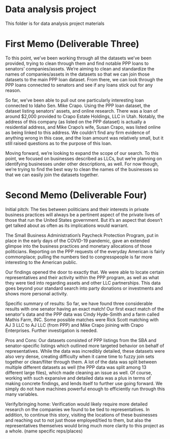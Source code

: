 # Data analysis project

This folder is for data analysis project materials

# First Memo (Deliverable Three)
To this point, we’ve been working through all the datasets we’ve been provided, trying to clean through them and find notable PPP loans to senators’ companies/assets. We’re aiming to clean and standardize the names of companies/assets in the datasets so that we can join those datasets to the main PPP loan dataset. From there, we can look through the PPP loans connected to senators and see if any loans stick out for any reason. 

So far, we’ve been able to pull out one particularly interesting loan connected to Idaho Sen. Mike Crapo. Using the PPP loan dataset, the dataset listing senators’ assets, and online research. There was a loan of around $2,000 provided to Crapo Estate Holdings, LLC in Utah. Notably, the address of this company (as listed on the PPP dataset) is actually a residential address, and Mike Crapo’s wife, Susan Crapo, was listed online as being linked to this address. We couldn’t find any firm evidence of anything wrong in this case, and the loan amount was relatively small, but it still raised questions as to the purpose of this loan. 

Moving forward, we’re looking to expand the scope of our search. To this point, we focused on businesses described as LLCs, but we’re planning on identifying businesses under other descriptions, as well. For now though, we’re trying to find the best way to clean the names of the businesses so that we can easily join the datasets together. 


# Second Memo (Deliverable Four)
Initial pitch: The ties between politicians and their interests in private business practices will always be a pertinent aspect of the private lives of those that run the United States government. But it’s an aspect that doesn’t get talked about as often as its implications would warrant. 

The Small Business Administration’s Paycheck Protection Program, put in place in the early days of the COVID-19 pandemic, gave an extended glimpse into the business practices and monetary allocations of those politicians. Reporting on the PPP requests of the everyday American is fairly commonplace; pulling the numbers tied to congresspeople is far more interesting to the American public. 

Our findings opened the door to exactly that. We were able to locate certain representatives and their activity within the PPP program, as well as what they were tied into regarding assets and other LLC partnerships. This data goes beyond your standard search into party donations or investments and shows more personal activity.

Specific summary of results: So far, we have found three considerable results with one senator having an exact match! Our first exact match of the senator's data and the PPP data was Cindy Hyde-Smith and a farm called Mathis Farm, INC. Some possible matches were Rick Scott matching with AJ 3 LLC to AJ LLC (from PPP) and Mike Crapo joining with Crapo Enterprises. Further investigation is needed. 

Pros and Cons: Our datasets consisted of PPP listings from the SBA and senator-specific listings which outlined more targeted behavior on behalf of representatives. While the data was incredibly detailed, these datasets were also very dense, creating difficulty when it came time to fuzzy join sets together or clean/filter through them. A lot of the data was split between multiple different datasets as well (the PPP data was split among 13 different large files), which made cleaning an issue as well. Of course, working with such expansive and detailed data was a plus in terms of making concrete findings, and lends itself to further use going forward. We simply do not have machines powerful enough to efficiently run through this many variables. 

Verify/bringing home: Verification would likely require more detailed research on the companies we found to be tied to representatives. In addition, to continue this story, visiting the locations of these businesses and reaching out to not just those employed/tied to them, but also the representatives themselves would bring much more clarity to this project as a whole. (name specific reps/places)
